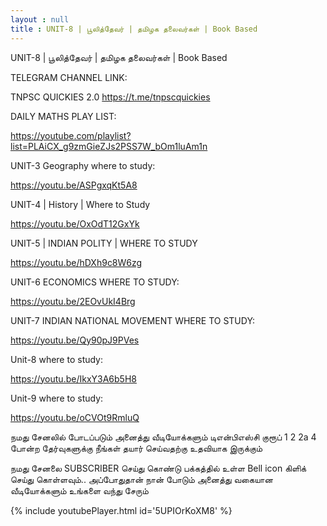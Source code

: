 ```yaml
---
layout : null
title : UNIT-8 | பூலித்தேவர் | தமிழக தலைவர்கள் | Book Based
---
```


UNIT-8 | பூலித்தேவர் | தமிழக தலைவர்கள் | Book Based

TELEGRAM CHANNEL LINK:

TNPSC QUICKIES 2.0
https://t.me/tnpscquickies


DAILY MATHS PLAY LIST:

https://youtube.com/playlist?list=PLAiCX_g9zmGieZJs2PSS7W_bOm1luAm1n

UNIT-3 Geography where to study:

https://youtu.be/ASPgxqKt5A8

UNIT-4 | History | Where to Study

https://youtu.be/OxOdT12GxYk

UNIT-5 | INDIAN POLITY | WHERE TO STUDY

https://youtu.be/hDXh9c8W6zg

UNIT-6 ECONOMICS  WHERE TO STUDY:

https://youtu.be/2EOvUkI4Brg

UNIT-7 INDIAN NATIONAL MOVEMENT WHERE TO STUDY:

https://youtu.be/Qy90pJ9PVes

Unit-8 where to study:

https://youtu.be/IkxY3A6b5H8

Unit-9 where to study:

https://youtu.be/oCVOt9RmluQ

நமது சேனலில் போடப்படும் அனைத்து வீடியோக்களும் டிஎன்பிஎஸ்சி குரூப் 1 2 2a 4 போன்ற தேர்வுகளுக்கு நீங்கள் தயார் செய்வதற்கு உதவியாக இருக்கும்

நமது சேனலை SUBSCRIBER செய்து கொண்டு பக்கத்தில் உள்ள Bell icon கிளிக் செய்து கொள்ளவும்.. அப்போதுதான் நான் போடும் அனைத்து வகையான வீடியோக்களும் உங்களை வந்து சேரும்



{% include youtubePlayer.html id='5UPIOrKoXM8' %}
